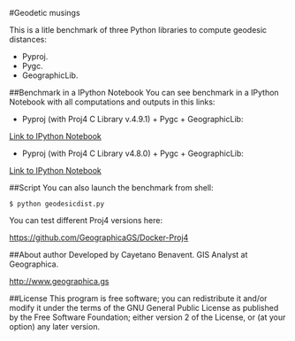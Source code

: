 #Geodetic musings

This is a litle benchmark of three Python libraries to compute geodesic distances:
- Pyproj.
- Pygc.
- GeographicLib.


##Benchmark in a IPython Notebook
You can see benchmark in a IPython Notebook with all computations and outputs in this links:

- Pyproj (with Proj4 C Library v.4.9.1) + Pygc + GeographicLib:

[Link to IPython Notebook](http://nbviewer.ipython.org/github/cayetanobv/GeodeticMusings/blob/master/notebook/GeodeticMusings.ipynb)

- Pyproj (with Proj4 C Library v4.8.0) + Pygc + GeographicLib:

[Link to IPython Notebook](http://nbviewer.ipython.org/github/cayetanobv/GeodeticMusings/blob/master/notebook/GeodeticMusings_proj48.ipynb)

##Script
You can also launch the benchmark from shell:

```
$ python geodesicdist.py
```

You can test different Proj4 versions here:

https://github.com/GeographicaGS/Docker-Proj4


##About author
Developed by Cayetano Benavent.
GIS Analyst at Geographica.

http://www.geographica.gs

##License
This program is free software; you can redistribute it and/or modify
it under the terms of the GNU General Public License as published by
the Free Software Foundation; either version 2 of the License, or
(at your option) any later version.
